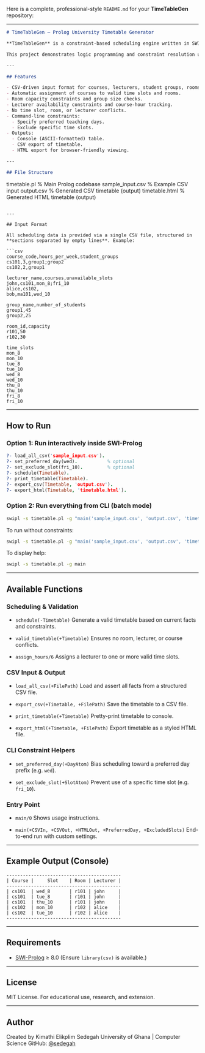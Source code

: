 Here is a complete, professional-style `README.md` for your **TimeTableGen** repository:

---

```markdown
# TimeTableGen – Prolog University Timetable Generator

**TimeTableGen** is a constraint-based scheduling engine written in SWI-Prolog for generating valid university lecture timetables. It automatically assigns courses to time slots and rooms based on constraints such as lecturer availability, room capacities, and group size.

This project demonstrates logic programming and constraint resolution using real-world academic scheduling data from CSV input.

---

## Features

- CSV-driven input format for courses, lecturers, student groups, rooms, and time slots.
- Automatic assignment of courses to valid time slots and rooms.
- Room capacity constraints and group size checks.
- Lecturer availability constraints and course-hour tracking.
- No time slot, room, or lecturer conflicts.
- Command-line constraints:
  - Specify preferred teaching days.
  - Exclude specific time slots.
- Outputs:
  - Console (ASCII-formatted) table.
  - CSV export of timetable.
  - HTML export for browser-friendly viewing.

---

## File Structure

```

timetable.pl         % Main Prolog codebase
sample\_input.csv     % Example CSV input
output.csv           % Generated CSV timetable (output)
timetable.html       % Generated HTML timetable (output)

````

---

## Input Format

All scheduling data is provided via a single CSV file, structured in **sections separated by empty lines**. Example:

```csv
course_code,hours_per_week,student_groups
cs101,3,group1;group2
cs102,2,group1

lecturer_name,courses,unavailable_slots
john,cs101,mon_8;fri_10
alice,cs102,
bob,ma101,wed_10

group_name,number_of_students
group1,45
group2,25

room_id,capacity
r101,50
r102,30

time_slots
mon_8
mon_10
tue_8
tue_10
wed_8
wed_10
thu_8
thu_10
fri_8
fri_10
````

---

## How to Run

### Option 1: Run interactively inside SWI-Prolog

```prolog
?- load_all_csv('sample_input.csv').
?- set_preferred_day(wed).           % optional
?- set_exclude_slot(fri_10).         % optional
?- schedule(Timetable).
?- print_timetable(Timetable).
?- export_csv(Timetable, 'output.csv').
?- export_html(Timetable, 'timetable.html').
```

### Option 2: Run everything from CLI (batch mode)

```bash
swipl -s timetable.pl -g "main('sample_input.csv', 'output.csv', 'timetable.html', wed, [fri_10])"
```

To run without constraints:

```bash
swipl -s timetable.pl -g "main('sample_input.csv', 'output.csv', 'timetable.html', '', [])"
```

To display help:

```bash
swipl -s timetable.pl -g main
```

---

## Available Functions

### Scheduling & Validation

* `schedule(-Timetable)`
  Generate a valid timetable based on current facts and constraints.

* `valid_timetable(+Timetable)`
  Ensures no room, lecturer, or course conflicts.

* `assign_hours/6`
  Assigns a lecturer to one or more valid time slots.

### CSV Input & Output

* `load_all_csv(+FilePath)`
  Load and assert all facts from a structured CSV file.

* `export_csv(+Timetable, +FilePath)`
  Save the timetable to a CSV file.

* `print_timetable(+Timetable)`
  Pretty-print timetable to console.

* `export_html(+Timetable, +FilePath)`
  Export timetable as a styled HTML file.

### CLI Constraint Helpers

* `set_preferred_day(+DayAtom)`
  Bias scheduling toward a preferred day prefix (e.g. `wed`).

* `set_exclude_slot(+SlotAtom)`
  Prevent use of a specific time slot (e.g. `fri_10`).

### Entry Point

* `main/0`
  Shows usage instructions.

* `main(+CSVIn, +CSVOut, +HTMLOut, +PreferredDay, +ExcludedSlots)`
  End-to-end run with custom settings.

---

## Example Output (Console)

```
------------------------------------------
| Course |     Slot    | Room | Lecturer |
------------------------------------------
| cs101  | wed_8       | r101 | john     |
| cs101  | tue_8       | r101 | john     |
| cs101  | thu_10      | r101 | john     |
| cs102  | mon_10      | r102 | alice    |
| cs102  | tue_10      | r102 | alice    |
------------------------------------------
```

---

## Requirements

* [SWI-Prolog](https://www.swi-prolog.org/) ≥ 8.0
  (Ensure `library(csv)` is available.)

---

## License

MIT License. For educational use, research, and extension.

---

## Author

Created by Kimathi Elikplim Sedegah
University of Ghana | Computer Science
GitHub: [@sedegah](https://github.com/sedegah)

